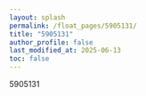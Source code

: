 ```yaml
---
layout: splash
permalink: /float_pages/5905131/
title: "5905131"
author_profile: false
last_modified_at: 2025-06-13
toc: false
---
```

 
5905131
